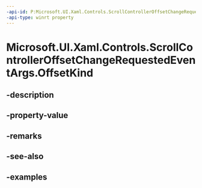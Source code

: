```yaml
---
-api-id: P:Microsoft.UI.Xaml.Controls.ScrollControllerOffsetChangeRequestedEventArgs.OffsetKind
-api-type: winrt property
---
```


<!-- Property syntax.
public ScrollerViewKind OffsetKind { get; }
-->

# Microsoft.UI.Xaml.Controls.ScrollControllerOffsetChangeRequestedEventArgs.OffsetKind

## -description

## -property-value

## -remarks

## -see-also

## -examples

